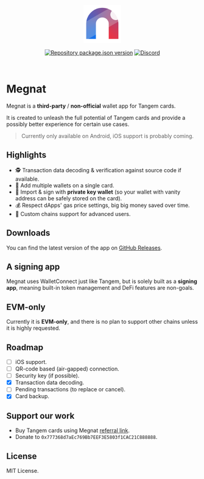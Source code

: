 <p align="center">
  <a href="https://megnat.app"><img src="src/assets/images/compact-icon.png" alt="Megnat" width="100" /></a>
</p>
<p align="center">
  <a href="https://github.com/vilicvane/megnat/blob/master/package.json"><img src="https://img.shields.io/github/package-json/v/vilicvane/megnat?color=%230969da&label=repo&style=flat-square" alt="Repository package.json version" /></a>
  <a href="https://discord.gg/mEFzC6JRNg"><img src="https://img.shields.io/badge/chat-discord-5662f6?style=flat-square" alt="Discord" /></a>
</p>
<br />

# Megnat

Megnat is a **third-party** / **non-official** wallet app for Tangem cards.

It is created to unleash the full potential of Tangem cards and provide a possibly better experience for certain use cases.

> Currently only available on Android, iOS support is probably coming.

## Highlights

- 🕵️ Transaction data decoding & verification against source code if available.
- 📑 Add multiple wallets on a single card.
- 🔑 Import & sign with **private key wallet** (so your wallet with vanity address can be safely stored on the card).
- 💰 Respect dApps' gas price settings, big big money saved over time.
- 🔌 Custom chains support for advanced users.

## Downloads

You can find the latest version of the app on [GitHub Releases](https://github.com/vilicvane/megnat/releases/latest).

## A signing app

Megnat uses WalletConnect just like Tangem, but is solely built as a **signing app**, meaning built-in token management and DeFi features are non-goals.

## EVM-only

Currently it is **EVM-only**, and there is no plan to support other chains unless it is highly requested.

## Roadmap

- [ ] iOS support.
- [ ] QR-code based (air-gapped) connection.
- [ ] Security key (if possible).
- [x] Transaction data decoding.
- [ ] Pending transactions (to replace or cancel).
- [x] Card backup.

## Support our work

- Buy Tangem cards using Megnat [referral link](https://megnat.app/tangem).
- Donate to `0x777368d7aEc769Bb7EEF3E5803f1CAC21C888888`.

## License

MIT License.
